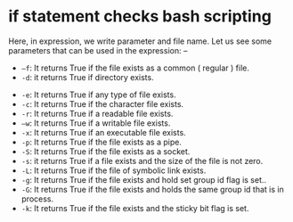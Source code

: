 # if statement checks bash scripting

Here, in expression, we write parameter and file name. Let us see some parameters that can be used in
the expression: –

- `–f`: It returns True if the file exists as a common ( regular ) file.
- `-d`: it returns True if directory exists.
* `-e`: It returns True if any type of file exists.
* `-c`: It returns True if the character file exists.
* `-r`: It returns True if a readable file exists.
* `–w`: It returns True if a writable file exists.
* `-x`: It returns True if an executable file exists.
* `-p`: It returns True if the file exists as a pipe.
* `-S`: It returns True if the file exists as a socket.
* `-s`: it returns True if a file exists and the size of the file is not zero.
* `-L`: It returns True if the file of symbolic link exists.
* `-g`: It returns True if the file exists and hold set group id flag is set..
* `-G`: It returns True if the file exists and holds the same group id that is in process.
* `-k`: It returns True if the file exists and the sticky bit flag is set.
